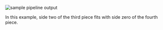 ![sample pipeline output](https://raw.github.com/yosemitebandit/quandry/master/pipeline-output.png)

In this example,
side two of the third piece
fits with side zero of the fourth piece.
